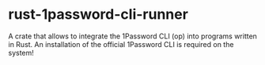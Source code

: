 # rust-1password-cli-runner
A crate that allows to integrate the 1Password CLI (op) into programs written in Rust. An installation of the official 1Password CLI is required on the system!
